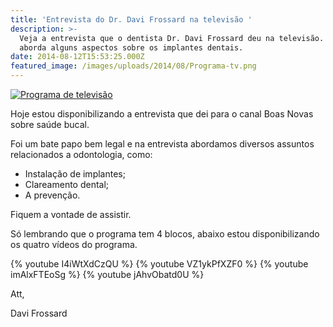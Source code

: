 ```yaml
---
title: 'Entrevista do Dr. Davi Frossard na televisão '
description: >-
  Veja a entrevista que o dentista Dr. Davi Frossard deu na televisão. Nela ele
  aborda alguns aspectos sobre os implantes dentais. 
date: 2014-08-12T15:53:25.000Z
featured_image: /images/uploads/2014/08/Programa-tv.png
---
```


[![Programa de televisão](/images/uploads/2014/08/Programa-de-televisão-300x224.jpg)](/images/uploads/2014/08/Programa-de-televisão.jpg)


Hoje estou disponibilizando a entrevista que dei para o canal Boas Novas sobre saúde bucal. 

Foi um bate papo bem legal e na entrevista abordamos diversos assuntos relacionados a odontologia, como: 

* Instalação de implantes; 
* Clareamento dental; 
* A prevenção. 

Fiquem a vontade de assistir. 

Só lembrando que o programa tem 4 blocos, abaixo estou disponibilizando os quatro vídeos do programa.

{% youtube I4iWtXdCzQU %}
{% youtube VZ1ykPfXZF0 %}
{% youtube imAlxFTEoSg %}
{% youtube jAhvObatd0U %}

Att, 

Davi Frossard
